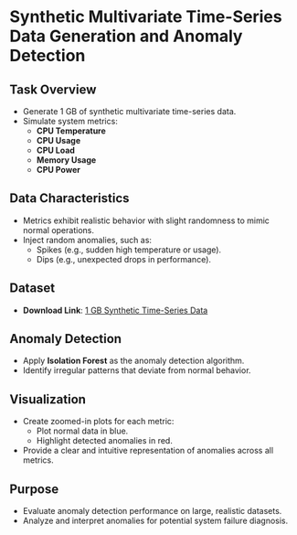 # Synthetic Multivariate Time-Series Data Generation and Anomaly Detection

## Task Overview
- Generate 1 GB of synthetic multivariate time-series data.
- Simulate system metrics:
  - **CPU Temperature**
  - **CPU Usage**
  - **CPU Load**
  - **Memory Usage**
  - **CPU Power**

## Data Characteristics
- Metrics exhibit realistic behavior with slight randomness to mimic normal operations.
- Inject random anomalies, such as:
  - Spikes (e.g., sudden high temperature or usage).
  - Dips (e.g., unexpected drops in performance).

## Dataset
- **Download Link**: [1 GB Synthetic Time-Series Data](https://drive.google.com/drive/folders/1MGhked7rd95ph9AYkFfCgSib-Kk79gMO?usp=sharing)  
 

## Anomaly Detection
- Apply **Isolation Forest** as the anomaly detection algorithm.
- Identify irregular patterns that deviate from normal behavior.

## Visualization
- Create zoomed-in plots for each metric:
  - Plot normal data in blue.
  - Highlight detected anomalies in red.
- Provide a clear and intuitive representation of anomalies across all metrics.

## Purpose
- Evaluate anomaly detection performance on large, realistic datasets.
- Analyze and interpret anomalies for potential system failure diagnosis.

